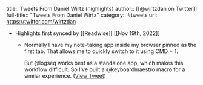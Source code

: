 title:: Tweets From Daniel Wirtz (highlights)
author:: [[@wirtzdan on Twitter]]
full-title:: "Tweets From Daniel Wirtz"
category:: #tweets
url:: https://twitter.com/wirtzdan

- Highlights first synced by [[Readwise]] [[Nov 19th, 2022]]
	- Normally I have my note-taking app inside my browser pinned as the first tab. That allows me to quickly switch to it using CMD + 1. 
	  
	  But @logseq works best as a standalone app, which makes this workflow difficult. So I've built a @keyboardmaestro macro for a similar experience. ([View Tweet](https://twitter.com/wirtzdan/status/1447245606502682624))